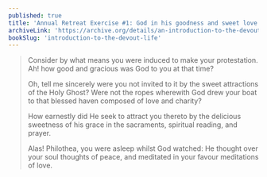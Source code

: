 ```yaml
---
published: true
title: 'Annual Retreat Exercise #1: God in his goodness and sweet love called us to repentance'
archiveLink: 'https://archive.org/details/an-introduction-to-the-devout-life/page/264?view=theater'
bookSlug: 'introduction-to-the-devout-life'
---
```


> Consider by what means you were induced to make your protestation. Ah! how good and gracious was God to you at that time?
>
> Oh, tell me sincerely were you not invited to it by the sweet attractions of the Holy Ghost? Were not the ropes wherewith God drew your boat to that blessed haven composed of love and charity?
>
> How earnestly did He seek to attract you thereto by the delicious sweetness of his grace in the sacraments, spiritual reading, and prayer.
>
> Alas! Philothea, you were asleep whilst God watched: He thought over your soul thoughts of peace, and meditated in your favour meditations of love.